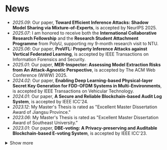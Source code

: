 # News
- *2025.09*: Our paper, **Toward Efficient Inference Attacks: Shadow Model Sharing via Mixture-of-Experts**, is accepted by NeurIPS 2025.
- *2025.07*: I am honored to receive both the **International Collaborative Research Fellowship** and the **Research Student Attachment Programme** from PolyU, supporting my 9-month research visit to NTU.
- *2025.06*: Our paper, **ProVFL: Property Inference Attacks against Vertical Federated Learning**, is accepted by IEEE Transactions on Information Forensics and Security.
- *2025.01*: Our paper, **MER-Inspector: Assessing Model Extraction Risks from An Attack-Agnostic Perspective**, is accepted by The ACM Web Conference (WWW) 2025.
- *2024.02*: Our paper, **Enabling Deep Learning-based Physical-layer Secret Key Generation for FDD-OFDM Systems in Multi-Environments**, is accepted by IEEE Transactions on Vehicular Technology.
- *2024.01*: Our paper, **A Secure and Reliable Blockchain-based Audit Log System**, is accepted by IEEE ICC'24.
- *2023.12*: My Master's Thesis is rated as "Excellent Master Dissertation Award of Jiangsu Province."
- *2023.06*: My Master's Thesis is rated as "Excellent Master Dissertation Award of Southeast University."
- *2023.01*: Our paper, **DBE-voting: A Privacy-preserving and Auditable Blockchain-based E-voting System**, is accepted by IEEE ICC'23.
<details>
<summary>Show more</summary>
<ul>
  <li><em>2021.09</em>: Our paper, Deep Learning-based Physical-Layer Secret Key Generation for FDD Systems, is accepted by IEEE Internet of Things Journal.</li>
  <li><em>2021.07</em>: Our paper, Secret Key Generation for FDD Systems Based on Complex-Valued Neural Network, is accepted by IEEE VTC-2021FALL.</li>
  <li><em>2021.01</em>: Our paper, Secret Key Generation Scheme Based on Generative Adversarial Networks in FDD Systems, is accepted by IEEE INFOCOM WKSHPS.</li>
</ul>
</details>

